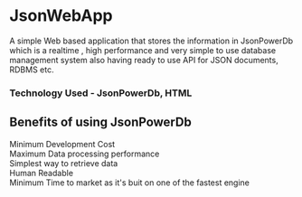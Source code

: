 # JsonWebApp
A simple Web based application that stores the information in JsonPowerDb which is a realtime , high performance and very simple to use database management system also having ready to use API for JSON documents, RDBMS etc. 
### Technology Used - JsonPowerDb, HTML
## Benefits of using JsonPowerDb
  Minimum Development Cost <br />
  Maximum Data processing performance <br />
  Simplest way to retrieve data <br />
  Human Readable <br />
  Minimum Time to market as it's buit on one of the fastest engine
